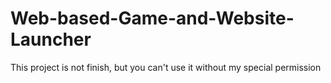 # Web-based-Game-and-Website-Launcher

This project is not finish, but you can't use it without my special permission
